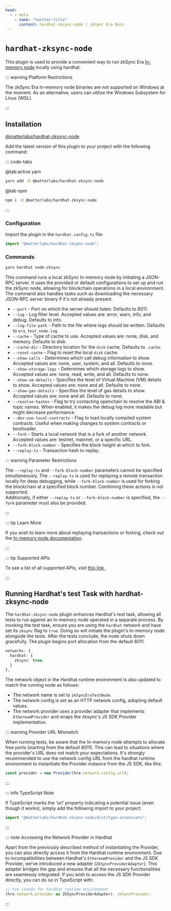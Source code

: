 ```yaml
---
head:
  - - meta
    - name: "twitter:title"
      content: hardhat-zksync-node | zkSync Era Docs
---
```


# `hardhat-zksync-node`

This plugin is used to provide a convenient way to run zkSync Era [In-memory node](../testing/era-test-node.md) locally using hardhat.

::: warning Platform Restrictions

The zkSync Era In-memory node binaries are not supported on Windows at the moment. As an alternative, users can utilize the Windows Subsystem for Linux (WSL).

:::

## Installation

[@matterlabs/hardhat-zksync-node](https://www.npmjs.com/package/@matterlabs/hardhat-zksync-node)

Add the latest version of this plugin to your project with the following command:

::: code-tabs

@tab:active yarn

```bash
yarn add -D @matterlabs/hardhat-zksync-node
```

@tab npm

```bash
npm i -D @matterlabs/hardhat-zksync-node
```

:::

### Configuration

Import the plugin in the `hardhat.config.ts` file:

```javascript
import "@matterlabs/hardhat-zksync-node";
```

### Commands

```sh
yarn hardhat node-zksync
```

This command runs a local zkSync In-memory node by initiating a JSON-RPC server. It uses the provided or default configurations to set up and run the zkSync node, allowing for blockchain operations in a local environment. The command also handles tasks such as downloading the necessary JSON-RPC server binary if it's not already present.

- `--port` - Port on which the server should listen. Defaults to 8011.
- `--log` - Log filter level. Accepted values are: error, warn, info, and debug. Defaults to info.
- `--log-file-path` - Path to the file where logs should be written. Defaults to `era_test_node.log`.
- `--cache` - Type of cache to use. Accepted values are: none, disk, and memory. Defaults to disk.
- `--cache-dir` - Directory location for the `disk` cache. Defaults to `.cache`.
- `--reset-cache` - Flag to reset the local `disk` cache.
- `--show-calls` - Determines which call debug information to show. Accepted values are: none, user, system, and all. Defaults to none.
- `--show-storage-logs` - Determines which storage logs to show. Accepted values are: none, read, write, and all. Defaults to none.
- `--show-vm-details` - Specifies the level of Virtual Machine (VM) details to show. Accepted values are: none and all. Defaults to none.
- `--show-gas-details` - Specifies the level of gas details to show. Accepted values are: none and all. Defaults to none.
- `--resolve-hashes` - Flag to try contacting openchain to resolve the ABI & topic names. When enabled, it makes the debug log more readable but might decrease performance.
- `--dev-use-local-contracts` - Flag to load locally compiled system contracts. Useful when making changes to system contracts or bootloader.
- `--fork` - Starts a local network that is a fork of another network. Accepted values are: testnet, mainnet, or a specific URL.
- `--fork-block-number` - Specifies the block height at which to fork.
- `--replay-tx` - Transaction hash to replay.

::: warning Parameter Restrictions

The `--replay-tx` and `--fork-block-number` parameters cannot be specified simultaneously. The `--replay-tx` is used for replaying a remote transaction locally for deep debugging, while `--fork-block-number` is used for forking the blockchain at a specified block number. Combining these actions is not supported. <br>
Additionally, if either `--replay-tx` or `--fork-block-number` is specified, the `--fork` parameter must also be provided.

:::

::: tip Learn More

If you wish to learn more about replaying transactions or forking, check out the [In-memory node documentation](../testing/era-test-node.md).

:::

::: tip Supported APIs

To see a list of all supported APIs, visit [this link ](https://github.com/matter-labs/era-test-node/blob/main/SUPPORTED_APIS.md).

:::

## Running Hardhat's test Task with hardhat-zksync-node

The `hardhat-zksync-node` plugin enhances Hardhat's test task, allowing all tests to run against an In-memory node operated in a separate process. By invoking the test task, ensure you are using the `hardhat` network and have set its `zksync` flag to `true`. Doing so will initiate the plugin's In-memory node alongside the tests. After the tests conclude, the node shuts down gracefully. The plugin begins port allocation from the default 8011.

```ts
networks: {
  hardhat: {
    zksync: true,
  }
},
```

The network object in the Hardhat runtime environment is also updated to match the running node as follows:

- The network name is set to `zkSyncEraTestNode`.
- The network config is set as an HTTP network config, adopting default values.
- The network provider uses a provider adapter that implements `EthereumProvider` and wraps the zksync's JS SDK Provider implementation.

::: warning Provider URL Mismatch

When running tests, be aware that the In-memory node attempts to allocate free ports (starting from the default 8011). This can lead to situations where the provider's URL does not match your expectations. It's strongly recommended to use the network config URL from the hardhat runtime environment to instantiate the Provider instance from the JS SDK, like this:

```typescript
const provider = new Provider(hre.network.config.url);
```

:::

::: info TypeScript Note

If TypeScript marks the 'url' property indicating a potential issue (even though it works), simply add the following import to your project:

```typescript
import "@matterlabs/hardhat-zksync-node/dist/type-extensions";
```

:::

::: note Accessing the Network Provider in Hardhat

Apart from the previously described method of instantiating the Provider, you can also directly access it from the Hardhat runtime environment. Due to incompatibilities between Hardhat's `EthereumProvider` and the JS SDK Provider, we've introduced a new adapter (`ZkSyncProviderAdapter`). This adapter bridges the gap and ensures that all the necessary functionalities are seamlessly integrated. If you wish to access the JS SDK Provider directly, you can do so in TypeScript with:

```typescript
// hre stands for hardhat runtime environment
(hre.network.provider as ZkSyncProviderAdapter)._zkSyncProvider;
```

:::
